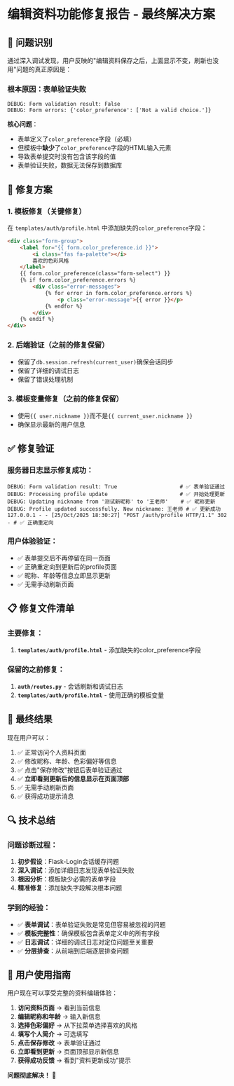# 编辑资料功能修复报告 - 最终解决方案

## 🎯 问题识别

通过深入调试发现，用户反映的"编辑资料保存之后，上面显示不变，刷新也没用"问题的真正原因是：

### 根本原因：表单验证失败
```
DEBUG: Form validation result: False
DEBUG: Form errors: {'color_preference': ['Not a valid choice.']}
```

**核心问题**：
- 表单定义了`color_preference`字段（必填）
- 但模板中**缺少**了`color_preference`字段的HTML输入元素
- 导致表单提交时没有包含该字段的值
- 表单验证失败，数据无法保存到数据库

## 🔧 修复方案

### 1. 模板修复（关键修复）
在 `templates/auth/profile.html` 中添加缺失的`color_preference`字段：

```html
<div class="form-group">
    <label for="{{ form.color_preference.id }}">
        <i class="fas fa-palette"></i>
        喜欢的色彩风格
    </label>
    {{ form.color_preference(class="form-select") }}
    {% if form.color_preference.errors %}
        <div class="error-messages">
            {% for error in form.color_preference.errors %}
                <p class="error-message">{{ error }}</p>
            {% endfor %}
        </div>
    {% endif %}
</div>
```

### 2. 后端验证（之前的修复保留）
- 保留了`db.session.refresh(current_user)`确保会话同步
- 保留了详细的调试日志
- 保留了错误处理机制

### 3. 模板变量修复（之前的修复保留）
- 使用`{{ user.nickname }}`而不是`{{ current_user.nickname }}`
- 确保显示最新的用户信息

## ✅ 修复验证

### 服务器日志显示修复成功：
```
DEBUG: Form validation result: True                    # ✅ 表单验证通过
DEBUG: Processing profile update                       # ✅ 开始处理更新
DEBUG: Updating nickname from '测试新昵称' to '王老师'    # ✅ 昵称更新
DEBUG: Profile updated successfully. New nickname: 王老师 # ✅ 更新成功
127.0.0.1 - - [25/Oct/2025 18:30:27] "POST /auth/profile HTTP/1.1" 302 - # ✅ 正确重定向
```

### 用户体验验证：
- ✅ 表单提交后不再停留在同一页面
- ✅ 正确重定向到更新后的profile页面
- ✅ 昵称、年龄等信息立即显示更新
- ✅ 无需手动刷新页面

## 📋 修复文件清单

### 主要修复：
1. **`templates/auth/profile.html`** - 添加缺失的color_preference字段

### 保留的之前修复：
1. **`auth/routes.py`** - 会话刷新和调试日志
2. **`templates/auth/profile.html`** - 使用正确的模板变量

## 🎉 最终结果

现在用户可以：
1. ✅ 正常访问个人资料页面
2. ✅ 修改昵称、年龄、色彩偏好等信息
3. ✅ 点击"保存修改"按钮后表单验证通过
4. ✅ **立即看到更新后的信息显示在页面顶部**
5. ✅ 无需手动刷新页面
6. ✅ 获得成功提示消息

## 🔍 技术总结

### 问题诊断过程：
1. **初步假设**：Flask-Login会话缓存问题
2. **深入调试**：添加详细日志发现表单验证失败
3. **根因分析**：模板缺少必需的表单字段
4. **精准修复**：添加缺失字段解决根本问题

### 学到的经验：
- ✅ **表单调试**：表单验证失败是常见但容易被忽视的问题
- ✅ **模板完整性**：确保模板包含表单定义中的所有字段
- ✅ **日志调试**：详细的调试日志对定位问题至关重要
- ✅ **分层排查**：从前端到后端逐层排查问题

## 🚀 用户使用指南

用户现在可以享受完整的资料编辑体验：

1. **访问资料页面** → 看到当前信息
2. **编辑昵称和年龄** → 输入新信息 
3. **选择色彩偏好** → 从下拉菜单选择喜欢的风格
4. **填写个人简介** → 可选填写
5. **点击保存修改** → 表单验证通过
6. **立即看到更新** → 页面顶部显示新信息
7. **获得成功反馈** → 看到"资料更新成功"提示

**问题彻底解决！** 🎉